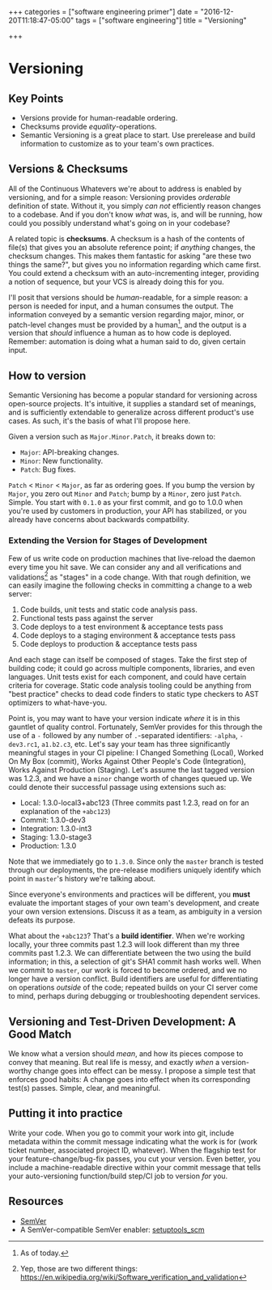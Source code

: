 +++
categories = ["software engineering primer"]
date = "2016-12-20T11:18:47-05:00"
tags = ["software engineering"]
title = "Versioning"

+++
# Versioning

## Key Points
* Versions provide for human-readable ordering.
* Checksums provide _equality_-operations.
* Semantic Versioning is a great place to start. Use prerelease and build
  information to customize as to your team's own practices.


## Versions & Checksums
All of the Continuous Whatevers we're about to address is enabled by versioning,
and for a simple reason: Versioning provides _orderable_ definition of state.
Without it, you simply _can not_ efficiently reason changes to a codebase. And
if you don't know _what_ was, is, and will be running, how could you possibly
understand what's going on in your codebase?

A related topic is __checksums__. A checksum is a hash of the contents of
file(s) that gives you an absolute reference point; if _anything_ changes, the
checksum changes. This makes them fantastic for asking "are these two things the
same?", but gives you no information regarding which came first. You could
extend a checksum with an auto-incrementing integer, providing a notion of
sequence, but your VCS is already doing this for you.

I'll posit that versions should be _human_-readable, for a simple reason: a
person is needed for input, and a human consumes the output.
The information conveyed by a semantic version regarding major, minor, or patch-level
changes must be provided by a human[^1], and the output is a version
that _should_ influence a human as to how code is deployed. Remember: automation
is doing what a human said to do, given certain input.

## How to version
Semantic Versioning has become a popular standard for versioning across
open-source projects. It's intuitive, it supplies a standard set of meanings,
and is sufficiently extendable to generalize across different product's use
cases. As such, it's the basis of what I'll propose here.

Given a version such as `Major.Minor.Patch`, it breaks down to:

* `Major`: API-breaking changes.
* `Minor`: New functionality.
* `Patch`: Bug fixes.

`Patch` < `Minor` < `Major`, as far as ordering goes. If you bump the version by
`Major`, you zero out `Minor` and `Patch`; bump by a `Minor`, zero just `Patch`.
Simple. You start with `0.1.0` as your first commit, and go to 1.0.0 when
you're used by customers in production, your API has stabilized, or you already
have concerns about backwards compatbility.

### Extending the Version for Stages of Development
Few of us write code on production machines that live-reload the daemon every
time you hit save. We can consider any and all verifications and
validations[^2] as "stages" in a code change. With that rough definition, we can
easily imagine the following checks in committing a change to a web server:

1. Code builds, unit tests and static code analysis pass.
1. Functional tests pass against the server
1. Code deploys to a test environment & acceptance tests pass
1. Code deploys to a staging environment & acceptance tests pass
1. Code deploys to production & acceptance tests pass

And each stage can itself be composed of stages. Take the first step of building
code; it could go across multiple components, libraries, and even languages.
Unit tests exist for each component, and could have certain criteria for
coverage.  Static code analysis tooling could be anything from "best practice"
checks to dead code finders to static type checkers to AST optimizers to
what-have-you.

Point is, you may want to have your version indicate _where_ it is in this
gauntlet of quality control. Fortunately, SemVer provides for this through the
use of a `-` followed by any number of `.`-separated identifiers: `-alpha`,
`-dev3.rc1`, `a1.b2.c3`, etc. Let's say your team has three significantly
meaningful stages in your CI pipeline: I Changed Something (Local), Worked On My
Box (commit), Works Against Other People's Code (Integration), Works Against
Production (Staging). Let's assume the last tagged version was 1.2.3, and we
have a `minor` change worth of changes queued up. We could denote their
successful passage using extensions such as:

* Local:  1.3.0-local3+abc123 (Three commits past 1.2.3, read on for an
  explanation of the `+abc123`)
* Commit:  1.3.0-dev3
* Integration: 1.3.0-int3
* Staging: 1.3.0-stage3
* Production: 1.3.0

Note that we immediately go to `1.3.0`. Since only the `master` branch is tested
through our deployments, the pre-release modifiers uniquely identify which point
in `master`'s history we're talking about.

Since everyone's environments and practices will be different, you __must__
evaluate the important stages of your own team's development, and create your
own version extensions. Discuss it as a team, as ambiguity in a version defeats
its purpose.

What about the `+abc123`? That's a __build identifier__. When we're working
locally, your three commits past 1.2.3 will look different than my three
commits past 1.2.3. We can differentiate between the two using the build
information; in this, a selection of git's SHA1 commit hash works well. When we
commit to `master`, our work is forced to become ordered, and we no longer have
a version conflict. Build identifiers are useful for differentiating on
operations _outside_ of the code; repeated builds on your CI server come to
mind, perhaps during debugging or troubleshooting dependent services.

## Versioning and Test-Driven Development: A Good Match
We know what a version should _mean_, and how its pieces compose to convey that
meaning. But real life is messy, and exactly _when_ a version-worthy change goes
into effect can be messy. I propose a simple test that enforces good habits: A
change goes into effect when its corresponding test(s) passes. Simple, clear,
and meaningful.

## Putting it into practice
Write your code. When you go to commit your work into git, include metadata
within the commit message indicating what the work is for (work ticket number,
associated project ID, whatever). When the flagship test for your
feature-change/bug-fix passes, you cut your version. Even better, you include a
machine-readable directive within your commit message that tells your
auto-versioning function/build step/CI job to version _for_ you.

## Resources
* [SemVer](https://semver.org)
* A SemVer-compatible SemVer enabler: [setuptools_scm](https://github.com/pypa/setuptools_scm)

[^1]: As of today.
[^2]: Yep, those are two different things:
    https://en.wikipedia.org/wiki/Software_verification_and_validation
